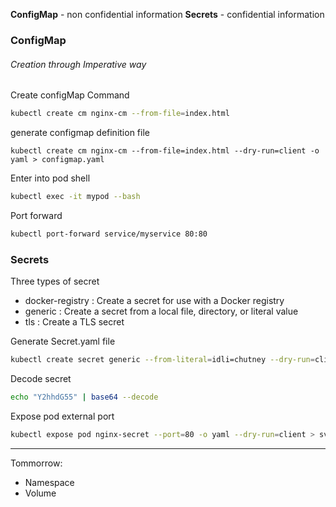 **ConfigMap** - non confidential information
**Secrets** - confidential information

### ConfigMap
###### Creation through Imperative way 
Create configMap Command
```sh
kubectl create cm nginx-cm --from-file=index.html
```

generate configmap definition file
```
kubectl create cm nginx-cm --from-file=index.html --dry-run=client -o yaml > configmap.yaml
```

Enter into pod shell
```sh
kubectl exec -it mypod --bash
```

Port forward
```sh
kubectl port-forward service/myservice 80:80
```

### Secrets
Three types of secret
- docker-registry : Create a secret for use with a Docker registry
- generic : Create a secret from a local file, directory, or literal value
- tls : Create a TLS secret

Generate Secret.yaml file
```sh
kubectl create secret generic --from-literal=idli=chutney --dry-run=client -o yaml > secret.yaml
```

Decode secret
```sh
echo "Y2hhdG55" | base64 --decode
```

Expose pod external port
```sh
kubectl expose pod nginx-secret --port=80 -o yaml --dry-run=client > svc.yaml
```

***
Tommorrow:
- Namespace
- Volume


